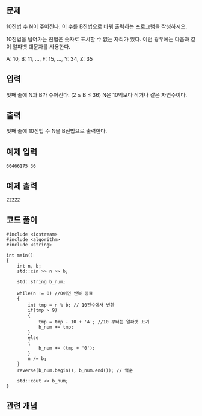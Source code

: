 ## 문제 
10진법 수 N이 주어진다. 이 수를 B진법으로 바꿔 출력하는 프로그램을 작성하시오.

10진법을 넘어가는 진법은 숫자로 표시할 수 없는 자리가 있다. 이런 경우에는 다음과 같이 알파벳 대문자를 사용한다.

A: 10, B: 11, ..., F: 15, ..., Y: 34, Z: 35
## 입력
첫째 줄에 N과 B가 주어진다. (2 ≤ B ≤ 36) N은 10억보다 작거나 같은 자연수이다.


## 출력
첫째 줄에 10진법 수 N을 B진법으로 출력한다.


## 예제 입력 
```
60466175 36
```

## 예제 출력  
```
ZZZZZ
```
## 코드 풀이
```
#include <iostream>
#include <algorithm>
#include <string>

int main()
{
    int n, b;
    std::cin >> n >> b;
    
    std::string b_num;
    
    while(n != 0) //0이면 반복 종료
    { 
        int tmp = n % b; // 10진수에서 변환
        if(tmp > 9)
        {
            tmp = tmp - 10 + 'A'; //10 부터는 알파벳 표기
            b_num += tmp;
        }
        else
        {
            b_num += (tmp + '0');
        }
        n /= b;
    }
    reverse(b_num.begin(), b_num.end()); // 역순
    
    std::cout << b_num;
}

```
## 관련 개념
